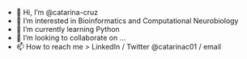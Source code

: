- 👋 Hi, I’m @catarina-cruz
- 👀 I’m interested in Bioinformatics and Computational Neurobiology
- 🌱 I’m currently learning Python
- 💞️ I’m looking to collaborate on ...
- 📫 How to reach me > LinkedIn / Twitter @catarinac01 / email

<!---
catarina-cruz/catarina-cruz is a ✨ special ✨ repository because its `README.md` (this file) appears on your GitHub profile.
You can click the Preview link to take a look at your changes.
--->
